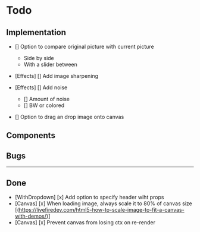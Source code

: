 # Todo

## Implementation

- [] Option to compare original picture with current picture
  - Side by side
  - With a slider between

- [Effects] [] Add image sharpening
- [Effects] [] Add noise
  - [] Amount of noise
  - [] BW or colored

- [] Option to drag an drop image onto canvas

## Components

## Bugs

---

## Done

- [WithDropdown] [x] Add option to specify header wiht props
- [Canvas] [x] When loading image, always scale it to 80% of canvas size [(https://livefiredev.com/html5-how-to-scale-image-to-fit-a-canvas-with-demos/)]
- [Canvas] [x] Prevent canvas from losing ctx on re-render
